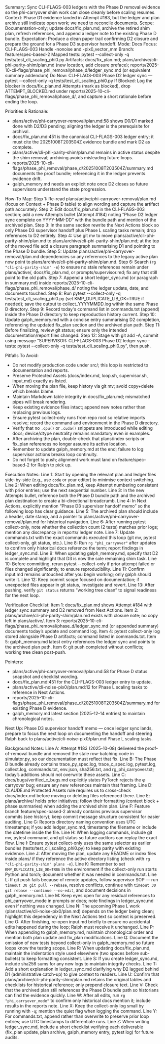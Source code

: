 Summary: Sync CLI-FLAGS-003 ledgers with the Phase D removal evidence so the phi-carryover shim work can close cleanly before scaling resumes.
Context: Phase D1 evidence landed in Attempt #183, but the ledger and plan archive still indicate open work; we need to reconcile documents.
Scope: Documentation-only; update docs/fix_plan.md, archive the retired shim plan, refresh references, and append a ledger note to the existing Phase D bundle.
Expectation: Produce a clean paper trail confirming D2 closure and prepare the ground for a Phase D3 supervisor handoff.
Mode: Docs
Focus: CLI-FLAGS-003 Handle -nonoise and -pix0_vector_mm
Branch: feature/spec-based-2
Mapped tests: pytest --collect-only -q tests/test_cli_scaling_phi0.py
Artifacts: docs/fix_plan.md; plans/archive/cli-phi-parity-shim/plan.md (new location, add closure preface); reports/2025-10-cli-flags/phase_phi_removal/phase_d/ledger_sync.md (or equivalent summary addendum)
Do Now: CLI-FLAGS-003 Phase D2 ledger sync — pytest --collect-only -q tests/test_cli_scaling_phi0.py
If Blocked: Log the blocker in docs/fix_plan.md Attempts (mark as blocked), drop ATTEMPT_BLOCKED.md under reports/2025-10-cli-flags/phase_phi_removal/phase_d/, and capture a short rationale before ending the loop.

Priorities & Rationale:
- plans/active/phi-carryover-removal/plan.md:58 shows D0/D1 marked done with D2/D3 pending; aligning the ledger is the prerequisite for archival.
- docs/fix_plan.md:451 is the canonical CLI-FLAGS-003 ledger entry; it must cite the 20251008T203504Z evidence bundle and mark D2 as complete.
- plans/active/cli-phi-parity-shim/plan.md remains in active status despite the shim removal; archiving avoids misleading future loops.
- reports/2025-10-cli-flags/phase_phi_removal/phase_d/20251008T203504Z/summary.md documents the proof bundle; referencing it in the ledger prevents evidence drift.
- galph_memory.md needs an explicit note once D2 closes so future supervisors understand the state progression.

How-To Map:
Step 1: Re-read plans/active/phi-carryover-removal/plan.md (focus on Context + Phase D table) to align wording and capture the artifact path accurately.
Step 2: Edit docs/fix_plan.md in the CLI-FLAGS-003 section; add a new Attempts bullet (Attempt #184) noting “Phase D2 ledger sync complete on YYYY-MM-DD” with the bundle path and mention of the archived plan.
Step 3: In the same section rewrite the Next Actions block so only Phase D3 supervisor handoff plus Phase L scaling tasks remain; drop references to D2 entirely.
Step 4: Use git mv to move plans/active/cli-phi-parity-shim/plan.md to plans/archive/cli-phi-parity-shim/plan.md; at the top of the moved file add a closure paragraph summarising D1 and pointing to the Phase D bundle.
Step 5: Update plans/active/phi-carryover-removal/plan.md dependencies so any references to the legacy active plan now point to plans/archive/cli-phi-parity-shim/plan.md.
Step 6: Search (`rg "cli-phi-parity-shim" -n`) to ensure no stale references remain under plans/active/, docs/fix_plan.md, or prompts/supervisor.md; fix any that still point to the old path.
Step 7: Append a short ledger_sync.md (or paragraph in summary.md) inside reports/2025-10-cli-flags/phase_phi_removal/phase_d/ noting the ledger update, date, and documents touched.
Step 8: Run pytest --collect-only -q tests/test_cli_scaling_phi0.py (set KMP_DUPLICATE_LIB_OK=TRUE if needed); save the output to collect_YYYYMMDD.log within the same Phase D directory.
Step 9: Record today's command list in commands.txt (append) inside the Phase D directory to keep reproduction history current.
Step 10: Update galph_memory.md with a concise entry summarising D2 completion, referencing the updated fix_plan section and the archived plan path.
Step 11: Before finalizing, review git status; ensure only the intended documentation/report files changed.
Step 12: Stage with git add -A, commit using message “SUPERVISOR: CLI-FLAGS-003 Phase D2 ledger sync - tests: pytest --collect-only -q tests/test_cli_scaling_phi0.py”, then push.

Pitfalls To Avoid:
- Do not modify production code under src/; this loop is restricted to documentation and reports.
- Preserve Protected Assets (docs/index.md, loop.sh, supervisor.sh, input.md) exactly as listed.
- When moving the plan file, keep history via git mv; avoid copy+delete which breaks blame.
- Maintain Markdown table integrity in docs/fix_plan.md; mismatched pipes will break rendering.
- Keep existing evidence files intact; append new notes rather than replacing previous logs.
- Ensure pytest collect-only runs from repo root so relative imports resolve; record the command and environment in the Phase D directory.
- Verify that no `.cpu()` or `.cuda()` snippets are introduced while editing docs; device/dtype neutrality remains mandatory even in examples.
- After archiving the plan, double-check that plans/index scripts or fix_plan references no longer assume its active location.
- Remember to update galph_memory.md at the end; failure to log supervisor actions breaks loop continuity.
- Do not forget to push; alignment work must land on feature/spec-based-2 for Ralph to pick up.

Execution Notes:
Line 1: Start by opening the relevant plan and ledger files side-by-side (e.g., use `code` or your editor) to minimise context switching.
Line 2: When editing docs/fix_plan.md, keep Attempt numbering consistent with prior entries; use the next sequential number.
Line 3: In the new Attempts bullet, reference both the Phase D bundle path and the archived plan destination to create a bi-directional breadcrumb.
Line 4: In Next Actions, explicitly mention “Phase D3 supervisor handoff memo” so the following loop has clear guidance.
Line 5: The archived plan should include a header, date stamp, and a pointer to plans/active/phi-carryover-removal/plan.md for historical navigation.
Line 6: After running pytest collect-only, note whether the collection count (2 tests) matches prior logs; mention any discrepancy in reports/ ledger note.
Line 7: Update commands.txt with the exact commands executed this loop (git mv, pytest collect-only, git status, etc.).
Line 8: Run `rg "phi_carryover"` after updates to confirm only historical docs reference the term; report findings in ledger_sync.md.
Line 9: When updating galph_memory.md, specify that D2 is complete and highlight that D3 is now the sole remaining shim task.
Line 10: Before committing, rerun pytest --collect-only if prior attempt failed or files changed significantly, to ensure reproducibility.
Line 11: Confirm input.md remains untouched after you begin working; only galph should write it.
Line 12: Keep commit scope focused on documentation; if unexpected files appear in git status, investigate and revert.
Line 13: After pushing, verify `git status` returns “working tree clean” to signal readiness for the next loop.

Verification Checklist:
Item 1: docs/fix_plan.md shows Attempt #184 with ledger sync summary and D2 removed from Next Actions.
Item 2: plans/archive/cli-phi-parity-shim/plan.md exists with closure note; no copy left in plans/active/.
Item 3: reports/2025-10-cli-flags/phase_phi_removal/phase_d/ledger_sync.md (or appended summary) documents today’s update and command log.
Item 4: pytest collect-only log stored alongside Phase D artifacts; command listed in commands.txt.
Item 5: galph_memory.md latest entry references the ledger sync and points to the archived plan path.
Item 6: git push completed without conflicts; working tree clean post-push.

Pointers:
- plans/active/phi-carryover-removal/plan.md:58 for Phase D status snapshot and checklist wording.
- docs/fix_plan.md:451 for the CLI-FLAGS-003 ledger entry to update.
- plans/active/cli-noise-pix0/plan.md:12 for Phase L scaling tasks to reference in Next Actions.
- reports/2025-10-cli-flags/phase_phi_removal/phase_d/20251008T203504Z/summary.md for existing Phase D evidence.
- galph_memory.md latest section (2025-12-14 entries) to maintain chronological notes.

Next Up: Phase D3 supervisor handoff memo — once ledger sync lands, prepare to focus the next loop on documenting the handoff and steering Ralph back to plans/active/cli-noise-pix0/plan.md Phase L scaling tasks.

Background Notes:
Line A: Attempt #183 (2025-10-08) delivered the proof-of-removal bundle and removed the stale row-batching code in simulator.py, so our documentation must reflect that fix.
Line B: The Phase D bundle already contains trace_py_spec.log, trace_c_spec.log, pytest.log, collect.log, commands.txt, env.json, sha256.txt, and rg_phi_carryover.txt; today’s additions should not overwrite these assets.
Line C: docs/bugs/verified_c_bugs.md explicitly states PyTorch rejects the φ carryover bug; ensure any new references maintain that framing.
Line D: CLAUDE.md Protected Assets rule requires us to cross-check docs/index.md before moving or deleting files referenced there.
Line E: plans/archive/ holds prior initiatives; follow their formatting (context block + phase summaries) when adding the archived shim plan.
Line F: Feature branch feature/spec-based-2 already contains previous supervisor commits (see history); keep commit message structure consistent for easier auditing.
Line G: Reports directory naming convention uses UTC timestamps; if you add ledger_sync.md, timestamp the filename or include the datetime inside the file.
Line H: When logging commands, include git mv, pytest command, and git status so future auditors can replay the exact flow.
Line I: Ensure pytest collect-only uses the same selector as earlier bundles (tests/test_cli_scaling_phi0.py) to keep parity with existing evidence.
Line J: After moving the plan, update any README or index files inside plans/ if they reference the active directory listing (check with `rg "cli-phi-parity-shim" plans -n`).
Line K: Remember to set `KMP_DUPLICATE_LIB_OK=TRUE` in the environment if the collect-only run starts Python and torch; document whether it was needed in commands.txt.
Line L: If git push fails because of remote updates, follow supervisor SOP — run `timeout 30 git pull --rebase`, resolve conflicts, continue with `timeout 30 git rebase --continue --no-edit`, and document decisions in galph_memory.md.
Line M: Keep eyes open for any residual references to phi_carryover_mode in prompts or docs; note findings in ledger_sync.md even if nothing was changed.
Line N: The upcoming Phase L work (plans/active/cli-noise-pix0/plan.md) depends on the ledger being clean; highlight this dependency in the Next Actions text so context is preserved.
Line O: After finishing, re-open input.md briefly to ensure no accidental edits happened during the loop; Ralph must receive it unchanged.
Line P: When appending to galph_memory.md, maintain chronological order and mention both plan update and fix_plan modifications.
Line Q: Document the omission of new tests beyond collect-only in galph_memory.md so future loops know the testing scope.
Line R: When updating docs/fix_plan.md, maintain the indentation style used elsewhere (two spaces before sub-bullets) to keep formatting consistent.
Line S: If you create ledger_sync.md, include sha256 sums for any new logs to maintain integrity checks.
Line T: Add a short explanation in ledger_sync.md clarifying why D2 lagged behind D1 (administrative catch-up) to give context to readers.
Line U: Confirm that plans/archive/cli-phi-parity-shim/plan.md retains the original tables and checklists for historical reference; only prepend closure text.
Line V: Check that the archived plan still references the Phase D bundle path so historians can find the evidence quickly.
Line W: After all edits, run `rg "phi_carryover_mode"` to confirm only historical docs mention it; include results in the reports note.
Line X: Keep the collect-only log small by running with `-q`; mention the quiet flag when logging the command.
Line Y: For commands.txt, append rather than overwrite to preserve prior loop entries; use UTC timestamps to differentiate runs.
Line Z: When writing ledger_sync.md, include a short checklist verifying each deliverable (fix_plan update, plan archive, galph_memory entry, pytest log) for future audits.

